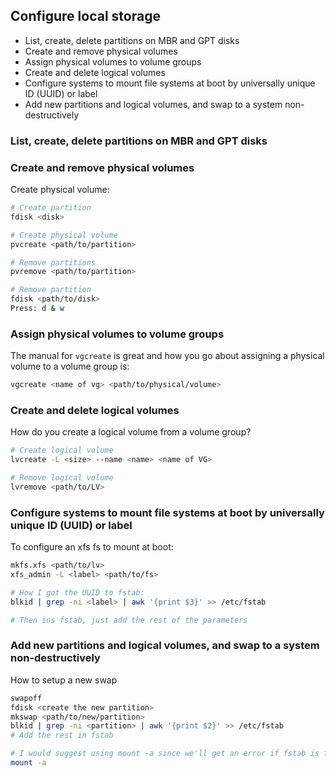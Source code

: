 ## Configure local storage

- List, create, delete partitions on MBR and GPT disks
- Create and remove physical volumes
- Assign physical volumes to volume groups
- Create and delete logical volumes
- Configure systems to mount file systems at boot by universally unique ID (UUID) or label
- Add new partitions and logical volumes, and swap to a system non-destructively

### List, create, delete partitions on MBR and GPT disks

### Create and remove physical volumes
Create physical volume:
```bash
# Create partition
fdisk <disk>

# Create physical volume
pvcreate <path/to/partition>

# Remove partitions
pvremove <path/to/partition>

# Remove partition
fdisk <path/to/disk>
Press: d & w
```
### Assign physical volumes to volume groups
The manual for `vgcreate` is great and how you go about assigning a physical volume to a volume group is:
```bash
vgcreate <name of vg> <path/to/physical/volume>
```

### Create and delete logical volumes
How do you create a logical volume from a volume group?
```bash
# Create logical volume
lvcreate -L <size> --name <name> <name of VG>

# Remove logical volume
lvremove <path/to/LV>
```

### Configure systems to mount file systems at boot by universally unique ID (UUID) or label
To configure an xfs fs to mount at boot:
```bash
mkfs.xfs <path/to/lv>
xfs_admin -L <label> <path/to/fs>

# How I got the UUID to fstab:
blkid | grep -ni <label> | awk '{print $3}' >> /etc/fstab

# Then ins fstab, just add the rest of the parameters
```

### Add new partitions and logical volumes, and swap to a system non-destructively
How to setup a new swap
```bash
swapoff
fdisk <create the new partition>
mkswap <path/to/new/partition>
blkid | grep -ni <partition> | awk '{print $2}' >> /etc/fstab
# Add the rest in fstab

# I would suggest using mount -a since we'll get an error if fstab is faulty
mount -a 
```